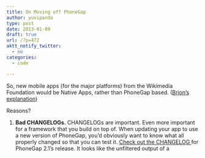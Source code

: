 ```yaml
---
title: On Moving off PhoneGap
author: yuvipanda
type: post
date: 2013-01-09
draft: true
url: /?p=472
aktt_notify_twitter:
  - no
categories:
  - code

---
```

So, new mobile apps (for the major platforms) from the Wikimedia Foundation would be Native Apps, rather than PhoneGap based. ([Brion&#8217;s explanation][1])

Reasons?

  1. **<span style="line-height: 13px;">Bad CHANGELOGs. </span>**<span style="line-height: 13px;">CHANGELOGs are important. Even more important for a framework that you build on top of. When updating your app to use a new version of PhoneGap, you&#8217;d obviously want to know what all properly changed so that you can test it. <a href="http://phonegap.com/blog/2012/09/21/phonegap-210/">Check out the CHANGELOG </a>for PhoneGap 2.1&#8217;s release. It looks like the unfiltered output of a  </span>

 [1]: http://lists.wikimedia.org/pipermail/wikitech-l/2012-December/064987.html